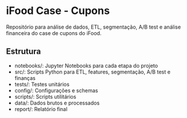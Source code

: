 # iFood Case - Cupons

Repositório para análise de dados, ETL, segmentação, A/B test e análise financeira do case de cupons do iFood.

## Estrutura
- notebooks/: Jupyter Notebooks para cada etapa do projeto
- src/: Scripts Python para ETL, features, segmentação, A/B test e finanças
- tests/: Testes unitários
- config/: Configurações e schemas
- scripts/: Scripts utilitários
- data/: Dados brutos e processados
- report/: Relatório final
